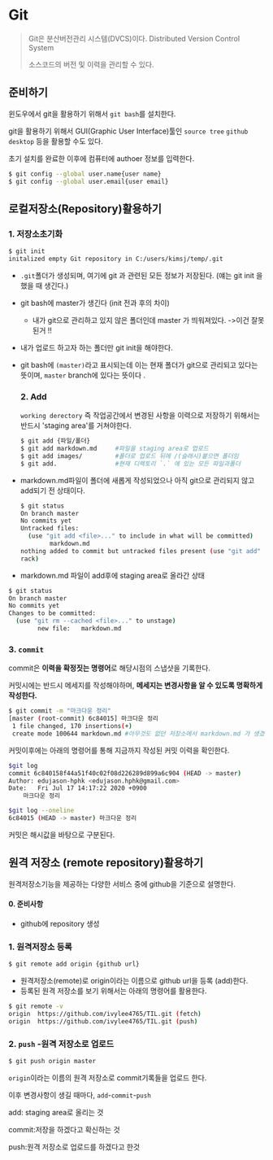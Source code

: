 # Git

> Git은 분산버전관리 시스템(DVCS)이다. Distributed Version Control System  
>
> 소스코드의 버전 및 이력을 관리할 수 있다. 



## 준비하기 

윈도우에서 git을 활용하기 위해서 `git bash`를 설치한다. 

git을 활용하기 위해서 GUI(Graphic User Interface)툴인 `source tree`  `github desktop` 등을 활용할 수도 있다. 

초기 설치를 완료한 이후에 컴퓨터에 authoer 정보를 입력한다. 

```bash
$ git config --global user.name{user name}
$ git config --global user.email{user email}
```

## 로컬저장소(Repository)활용하기 

### 1. 저장소초기화

```bash
$ git init
initalized empty Git repository in C:/users/kimsj/temp/.git
```

- `.git`폴더가 생성되며, 여기에 git 과 관련된 모든 정보가 저장된다. (얘는 git init 을 했을 때 생긴다.)
- git bash에 master가 생긴다 (init 전과 후의 차이)
  - 내가 git으로 관리하고 있지 않은 폴더인데 master 가 띄워져있다. ->이건 잘못된거 !! 
- 내가 업로드 하고자 하는 폴더만 git init을 해야한다. 

- git bash에 `(master)`라고 표시되는데 이는 현재 폴더가 git으로 관리되고 있다는 뜻이며, `master` branch에 있다는 뜻이다 .

  ### 2. Add

  `working derectory` 즉 작업공간에서 변경된 사항을 이력으로 저장하기 위해서는 반드시 'staging area'를 거쳐야한다. 

  ```bash
  $ git add {파일/폴더}
  $ git add markdown.md 	#파일을 staging area로 업로드
  $ git add images/ 		#폴더로 업로드 뒤에 /(슬래시)붙으면 폴더임
  $ git add.    			#현재 디렉토리 `.` 에 있는 모든 파일과폴더 
  ```

- markdown.md파일이 폴더에 새롭게 작성되었으나 아직 git으로 관리되지 않고 add되기 전 상태이다. 

  ```bash 
  $ git status 
  On branch master
  No commits yet
  Untracked files:
    (use "git add <file>..." to include in what will be committed)
          markdown.md
  nothing added to commit but untracked files present (use "git add" to t
  rack)
  
  ```

- markdown.md 파일이 add후에 staging area로 올라간 상태 

```bash 
$ git status 
On branch master
No commits yet
Changes to be committed:
  (use "git rm --cached <file>..." to unstage)
        new file:   markdown.md

```



### 3. `commit`

commit은 **이력을 확정짓는 명령어**로 해당시점의 스냅샷을 기록한다. 

커밋시에는 반드시 메세지를 작성해야하며, **메세지는 변경사항을 알 수 있도록 명확하게 작성한다.** 

```bash
$ git commit -m "마크다운 정리"
[master (root-commit) 6c84015] 마크다운 정리
 1 file changed, 170 insertions(+)
 create mode 100644 markdown.md #아무것도 없던 저장소에서 markdown.md 가 생겼다 
```

커밋이후에는 아래의 명령어를 통해 지금까지 작성된 커밋 이력을 확인한다. 

```bash 
$git log 
commit 6c840158f44a51f40c02f08d226289d899a6c904 (HEAD -> master)
Author: edujason-hphk <edujason.hphk@gmail.com>
Date:   Fri Jul 17 14:17:22 2020 +0900
    마크다운 정리

$git log --oneline 
6c84015 (HEAD -> master) 마크다운 정리
```

커밋은 해시값을 바탕으로 구분된다. 





## 원격 저장소 (remote repository)활용하기

원격저장소기능을 제공하는 다양한 서비스 중에 github을 기준으로 설명한다. 



#### 0. 준비사항 

- github에 repository 생성

### 1. 원격저장소 등록 

```bash 
$ git remote add origin {github url}
```

- 원격저장소(remote)로 origin이라는 이름으로 github url을 등록 (add)한다. 
- 등록된 원격 저장소를 보기 위해서는 아래의 명령어를 활용한다. 

```bash
$ git remote -v 
origin  https://github.com/ivylee4765/TIL.git (fetch)
origin  https://github.com/ivylee4765/TIL.git (push)
```

### 2. `push`  -원격 저장소로 업로드 

```bash
$ git push origin master 
```

`origin`이라는 이름의 원격 저장소로 commit기록들을 업로드 한다. 

이후 변경사항이 생길 때마다, `add`-`commit`-`push`

add: staging area로 올리는 것 

commit:저장을 하겠다고 확신하는 것 

push:원격 저장소로 업로드를 하겠다고 한것 